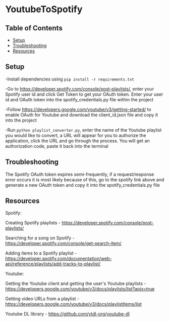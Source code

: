 # YoutubeToSpotify

## Table of Contents

- [Setup](#Setup)
- [Troubleshooting](#Troubleshooting)
- [Resources](#Resources)

## Setup

-Install dependencies using `pip install -r requirements.txt`

-Go to https://developer.spotify.com/console/post-playlists/, enter your Spotify user id and click Get Token to get your OAuth token. Enter your user id and OAuth token into the spotify_credentials.py file within the project

-Follow https://developers.google.com/youtube/v3/getting-started/ to enable OAuth for Youtube and download the client_id.json file and copy it into the project

-Run `python playlist_converter.py`, enter the name of the Youtube playlist you would like to convert, a URL will appear for you to authorize the application, click the URL and go through the process. You will get an authorization code, paste it back into the terminal

## Troubleshooting

The Spotify OAuth token expires semi-frequently, if a request/response error occurs it is most likely because of this, go to the spotify link above and generate a new OAuth token and copy it into the spotify_credentials.py file

## Resources

Spotify:

Creating Spotify playlists - https://developer.spotify.com/console/post-playlists/

Searching for a song on Spotify - https://developer.spotify.com/console/get-search-item/

Adding items to a Spotify playlist - https://developer.spotify.com/documentation/web-api/reference/playlists/add-tracks-to-playlist/

Youtube:

Getting the Youtube client and getting the user's Youtube playlists - https://developers.google.com/youtube/v3/docs/playlists/list?apix=true

Getting video URLs from a playlist - https://developers.google.com/youtube/v3/docs/playlistItems/list

Youtube DL library - https://github.com/ytdl-org/youtube-dl
